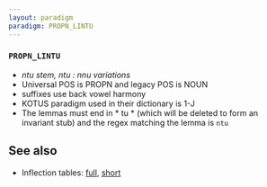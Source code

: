 ```yaml
---
layout: paradigm
paradigm: PROPN_LINTU
---
```

### ` PROPN_LINTU `

* _ntu stem, ntu : nnu variations_
* Universal POS is PROPN and legacy POS is NOUN
* suffixes use back vowel harmony
* KOTUS paradigm used in their dictionary is 1-J
* The lemmas must end in * tu * (which will be deleted to form an invariant stub) and the regex matching the lemma is ` ntu `

## See also

* Inflection tables: [full](gen/L/Lintu.html), [short](gen/L/Lintu_wikt.html)

